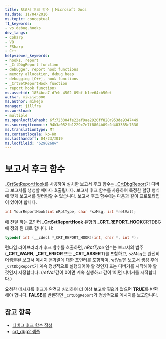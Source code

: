 ```yaml
---
title: 보고서 후크 함수 | Microsoft Docs
ms.date: 11/04/2016
ms.topic: conceptual
f1_keywords:
- vs.debug.hooks
dev_langs:
- CSharp
- VB
- FSharp
- C++
helpviewer_keywords:
- hooks, report
- _CrtDbgReport function
- debugger, report hook functions
- memory allocation, debug heap
- debugging [C++], hook functions
- _CrtSetReportHook function
- report hook functions
ms.assetid: 1854bca7-d7eb-4502-89bf-b1ee64cb50ef
author: mikejo5000
ms.author: mikejo
manager: jillfra
ms.workload:
- multiple
ms.openlocfilehash: 6f2723304fe22af9ae2920ff828c953de9347449
ms.sourcegitcommit: 94b3a052fb1229c7e7f8804b09c1d403385c7630
ms.translationtype: MT
ms.contentlocale: ko-KR
ms.lasthandoff: 04/23/2019
ms.locfileid: "62902686"
---
```

# <a name="report-hook-functions"></a>보고서 후크 함수
[_CrtSetReportHook](/cpp/c-runtime-library/reference/crtsetreporthook)를 사용하여 설치한 보고서 후크 함수는 [_CrtDbgReport](/cpp/c-runtime-library/reference/crtdbgreport-crtdbgreportw)가 디버그 보고서를 생성할 때마다 호출됩니다. 보고서 후크 함수를 사용하여 특정한 할당 형식에 맞게 보고서를 필터링할 수 있습니다. 보고서 후크 함수에는 다음과 같이 프로토타입이 있어야 합니다.

```cpp
int YourReportHook(int nRptType, char *szMsg, int *retVal);
```

 에 전달 하는 포인터 **_CrtSetReportHook** 유형의 **_CRT_REPORT_HOOK**CRTDBG에 정의 된 대로 합니다. H:

```cpp
typedef int (__cdecl *_CRT_REPORT_HOOK)(int, char *, int *);
```

 런타임 라이브러리가 후크 함수를 호출하면, *nRptType* 인수는 보고서의 범주(**_CRT_WARN**, **_CRT_ERROR** 또는 **_CRT_ASSERT**)를 포함하고, *szMsg*는 완전히 어셈블된 보고서 메시지 문자열에 대한 포인터를 포함하며, *retVal*은 보고서 생성 후에 `_CrtDbgReport`가 계속 정상적으로 실행되어야 할 것인지 또는 디버거를 시작해야 할 것인지 지정합니다. (*retVal* 값이 0이면 계속 실행하고 값이 1이면 디버거를 시작합니다.)

 요청한 메시지를 후크가 완전히 처리하여 더 이상 보고할 필요가 없으면 **TRUE**를 반환해야 합니다. **FALSE**를 반환하면 `_CrtDbgReport`가 정상적으로 메시지를 보고합니다.

## <a name="see-also"></a>참고 항목
- [디버그 후크 함수 작성](../debugger/debug-hook-function-writing.md)
- [crt_dbg2 샘플](https://github.com/Microsoft/VCSamples/tree/master/VC2010Samples/crt/crt_dbg2)
